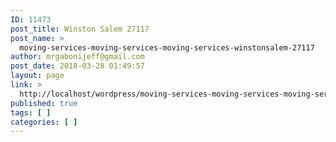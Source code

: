```yaml
---
ID: 11473
post_title: Winston Salem 27117
post_name: >
  moving-services-moving-services-moving-services-winstonsalem-27117
author: mrgabonijeff@gmail.com
post_date: 2018-03-28 01:49:57
layout: page
link: >
  http://localhost/wordpress/moving-services-moving-services-moving-services-winstonsalem-27117/
published: true
tags: [ ]
categories: [ ]
---
```

